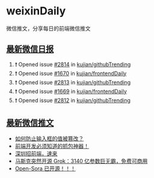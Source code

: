 # weixinDaily
微信推文，分享每日的前端微信推文

## [最新微信日报](https://github.com/kujian/weixinDaily/issues)

<!--START_SECTION:activity-->
1. ❗ Opened issue [#2814](https://github.com/kujian/githubTrending/issues/2814) in [kujian/githubTrending](https://github.com/kujian/githubTrending)
2. ❗ Opened issue [#1670](https://github.com/kujian/frontendDaily/issues/1670) in [kujian/frontendDaily](https://github.com/kujian/frontendDaily)
3. ❗ Opened issue [#2813](https://github.com/kujian/githubTrending/issues/2813) in [kujian/githubTrending](https://github.com/kujian/githubTrending)
4. ❗ Opened issue [#1669](https://github.com/kujian/frontendDaily/issues/1669) in [kujian/frontendDaily](https://github.com/kujian/frontendDaily)
5. ❗ Opened issue [#2812](https://github.com/kujian/githubTrending/issues/2812) in [kujian/githubTrending](https://github.com/kujian/githubTrending)
<!--END_SECTION:activity-->


## [最新微信推文](https://weixin.qdkfweb.cn/)

<!-- BLOG-POST-LIST:START -->
- [如何防止输入框的值被篡改？](https://weixin.qdkfweb.cn/41531.html)
- [前端开发必须知道的抓包神器！](https://weixin.qdkfweb.cn/41525.html)
- [深圳招前端，速来](https://weixin.qdkfweb.cn/41504.html)
- [马斯克突然开源 Grok：3140 亿参数巨无霸，免费可商用](https://weixin.qdkfweb.cn/41506.html)
- [Open-Sora 已开源！！！](https://weixin.qdkfweb.cn/41499.html)
<!-- BLOG-POST-LIST:END -->